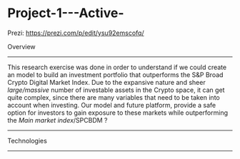 # Project-1---Active-

Prezi: https://prezi.com/p/edit/ysu92emscofq/


Overview
_________________________________________________________________________________________________________________________________________________________________________

This research exercise was done in order to understand if we could create an model to build an investment portfolio that outperforms the S&P Broad Crypto Digital Market Index. Due to the expansive nature and sheer *large/massive* number of investable assets in the Crypto space, it can get quite complex, since there are many variables that need to be taken into account when investing. Our model and future platform, provide a safe option for investors to gain exposure to these markets while outperforming the *Main market index*/SPCBDM ? 
_________________________________________________________________________________________________________________________________________________________________________

Technologies 
_________________________________________________________________________________________________________________________________________________________________________
